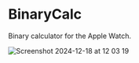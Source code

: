 # BinaryCalc

Binary calculator for the Apple Watch.

![Screenshot 2024-12-18 at 12 03 19](https://github.com/user-attachments/assets/cfeb6246-0eb7-4808-a5eb-a412a73755c0)
